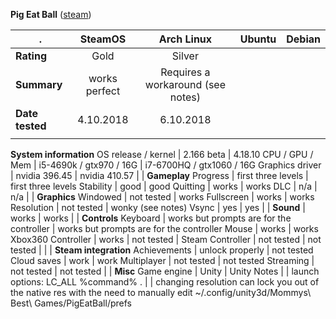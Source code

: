 **Pig Eat Ball** ([steam](https://store.steampowered.com/app/339090/Pig_Eat_Ball/))

.| SteamOS | Arch Linux | Ubuntu | Debian
---|:---:|:---:|:---:|:---:
**Rating** | Gold | Silver
**Summary** | works perfect | Requires a workaround (see notes)
**Date tested** | 4.10.2018 | 6.10.2018 
 | |
**System information**
OS release / kernel | 2.166 beta | 4.18.10
CPU / GPU / Mem | i5-4690k / gtx970 / 16G | i7-6700HQ / gtx1060 / 16G
Graphics driver | nvidia 396.45 | nvidia 410.57
 | |
**Gameplay**
Progress  | first three levels | first three levels
Stability | good | good
Quitting  | works | works
DLC | n/a | n/a
 | |
**Graphics**
Windowed | not tested | works
Fullscreen | works | works
Resolution | not tested | wonky (see notes)
Vsync | yes | yes
 | |
**Sound** | works | works
 | |
**Controls**
Keyboard | works but prompts are for the controller | works but prompts are for the controller
Mouse | works | works
Xbox360 Controller | works |  not tested |
Steam Controller | not tested |  not tested |
 | |
**Steam integration**
Achievements | unlock properly | not tested
Cloud saves | work | work
Multiplayer | not tested | not tested
Streaming | not tested | not tested
 | |
**Misc**
Game engine  | Unity | Unity
Notes | | launch options: LC_ALL %command%
. | | changing resolution can lock you out of the native res with the need to manually edit ~/.config/unity3d/Mommys\ Best\ Games/PigEatBall/prefs
